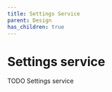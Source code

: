```yaml
---
title: Settings Service
parent: Design
has_children: true
---
```


# Settings service
TODO Settings service

